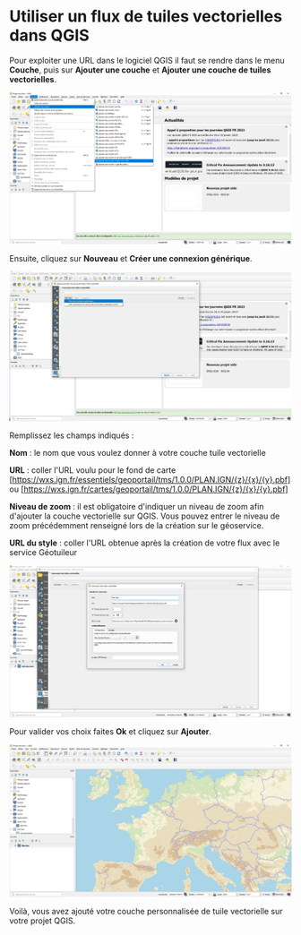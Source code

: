 # Utiliser un flux de tuiles vectorielles dans QGIS

Pour exploiter une URL dans le logiciel QGIS il faut se rendre dans le menu **Couche**, puis sur **Ajouter une couche** et **Ajouter une couche de tuiles vectorielles**.

![Ajouter une couche de tuiles vectorielles](../img/tutos/vectortiles-in-qgis/ajouter_tuile_vectorielle.jpg)

Ensuite, cliquez sur **Nouveau** et **Créer une connexion générique**.

![Créer une connexion](../img/tutos/vectortiles-in-qgis/creer_connexion.jpg)

Remplissez les champs indiqués :

**Nom** : le nom que vous voulez donner à votre couche tuile vectorielle

**URL** : coller l'URL voulu pour le fond de carte [https://wxs.ign.fr/essentiels/geoportail/tms/1.0.0/PLAN.IGN/{z}/{x}/{y}.pbf] ou [https://wxs.ign.fr/cartes/geoportail/tms/1.0.0/PLAN.IGN/{z}/{x}/{y}.pbf] 

**Niveau de zoom** : il est obligatoire d'indiquer un niveau de zoom afin d'ajouter la couche vectorielle sur QGIS. Vous pouvez entrer le niveau de zoom précédemment renseigné lors de la création sur le géoservice.

**URL du style** : coller l'URL obtenue après la création de votre flux avec le service Géotuileur

![](../img/tutos/vectortiles-in-qgis/champs_remplis.jpg)

Pour valider vos choix faites **Ok** et cliquez sur **Ajouter**.

![](../img/tutos/vectortiles-in-qgis/couche_ajoutee.jpg)

Voilà, vous avez ajouté votre couche personnalisée de tuile vectorielle sur votre projet QGIS.